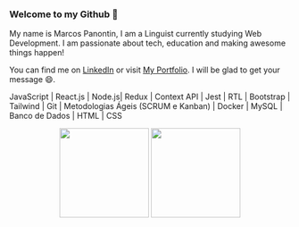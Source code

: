 ### Welcome to my Github 👋

My name is Marcos Panontin, I am a Linguist currently studying Web Development. I am passionate about tech, education and making awesome things happen!

You can find me on <a href="https://www.linkedin.com/in/marcos-panontin/" target="_blank">LinkedIn</a> or visit <a href="https://marcos-panontin.github.io" target="_blank">My Portfolio</a>. I will be glad to get your message 😄.

JavaScript | React.js | Node.js| Redux | Context API | Jest | RTL | Bootstrap | Tailwind | Git | Metodologias Ágeis (SCRUM e Kanban) | Docker | MySQL | Banco de Dados | HTML | CSS

<div align="center">
  <img height="160em" src="https://github-readme-stats.vercel.app/api?username=marcos-panontin&show_icons=true&theme=dark&include_all_commits=true&count_private=true"/>
  <img height="160em" src="https://github-readme-stats.vercel.app/api/top-langs/?username=marcos-panontin&layout=compact&langs_count=10&theme=dark"/>

  <!-- TEMAS: dark, radical, merko, gruvbox, tokyonight, onedark, cobalt, synthwave, highcontrast, dracula -->
</div>

<!--
**marcos-panontin/marcos-panontin** is a ✨ _special_ ✨ repository because its `README.md` (this file) appears on your GitHub profile.

Here are some ideas to get you started:

- 🔭 I’m currently working on ...
- 🌱 I’m currently learning ...
- 👯 I’m looking to collaborate on ...
- 🤔 I’m looking for help with ...
- 💬 Ask me about ...
- 📫 How to reach me: ...
- 😄 Pronouns: ...
- ⚡ Fun fact: ...
-->
